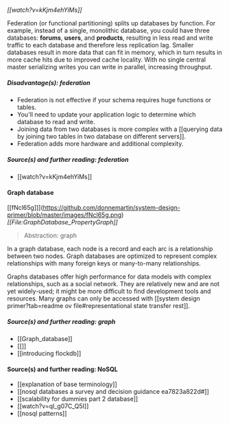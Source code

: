 _[[watch?v=kKjm4ehYiMs]]_

Federation (or functional partitioning) splits up databases by function. For example, instead of a single, monolithic database, you could have three databases: **forums**, **users**, and **products**, resulting in less read and write traffic to each database and therefore less replication lag. Smaller databases result in more data that can fit in memory, which in turn results in more cache hits due to improved cache locality. With no single central master serializing writes you can write in parallel, increasing throughput.
##### Disadvantage(s): federation
- Federation is not effective if your schema requires huge functions or tables.
- You'll need to update your application logic to determine which database to read and write.
- Joining data from two databases is more complex with a [[querying data by joining two tables in two database on different servers]].
- Federation adds more hardware and additional complexity.

##### Source(s) and further reading: federation
- [[watch?v=kKjm4ehYiMs]]









#### Graph database
[[fNcl65g]]](https://github.com/donnemartin/system-design-primer/blob/master/images/fNcl65g.png)  
_[[File:GraphDatabase_PropertyGraph]]_

> Abstraction: graph

In a graph database, each node is a record and each arc is a relationship between two nodes. Graph databases are optimized to represent complex relationships with many foreign keys or many-to-many relationships.

Graphs databases offer high performance for data models with complex relationships, such as a social network. They are relatively new and are not yet widely-used; it might be more difficult to find development tools and resources. Many graphs can only be accessed with [[system design primer?tab=readme ov file#representational state transfer rest]].
##### Source(s) and further reading: graph
- [[Graph_database]]
- [[]]
- [[introducing flockdb]]

#### Source(s) and further reading: NoSQL
- [[explanation of base terminology]]
- [[nosql databases a survey and decision guidance ea7823a822d#]]
- [[scalability for dummies part 2 database]]
- [[watch?v=qI_g07C_Q5I]]
- [[nosql patterns]]